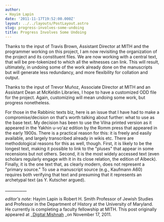 ```yaml
---
author:
- Hayim Lapin
date: '2011-11-17T19:52:00.000Z'
layout: ../../layouts/PostLayout.astro
slug: progress-involves-some-undoing
title: Progress Involves Some Undoing
---
```


Thanks to the input of Travis Brown, Assistant Director at MITH and the programmer working on this project, I am now revisiting the organization of the project and its constituent files. We are now working with a central text, that will be pre-tokenized to which all the witnesses can link. This will result, ultimately, in undoing some of the work already done on the manuscripts but will generate less redundancy, and more flexibility for collation and output.

Thanks to the input of Trevor Muñoz, Associate Director at MITH and an Assistant Dean at McKeldin Libraries, I hope to have a customized ODD file for the project. Again, customizing will mean undoing some work, but progress nonetheless.

For those in the Rabbinic texts biz, here is an issue that I have had to make a compromise/decision on that's worth talking about further: what to use as the base text. My decision has been to use the Vilna printed version as it appeared in the Yakhin u-vo'az edition by the Romm press that appeared in the early 1900s. There is a practical reason for this: it is freely and easily available, and largely transcribed already in wikis etc. There are methodological reasons for this as well, though. First, it is likely to be the longest text, making it possible to link to the "pluses" that appear in some recensions but not others. Second, it is the most widely accessed text (even scholars regularly engage with it in its close relation, the edition of Albeck). Finally, it is the one text that, as clearly modern, does not represent a "primary source." To use a manuscript source (e.g., Kaufmann A60) requires both verifying that text and presuming that it represents an archetypal text (as Y. Kutscher argued).

\_\_\_\_\_\_\_\_\_\_\_

_editor's note_: Hayim Lapin is Robert H. Smith Professor of Jewish Studies and Professor in the Department of History at the University of Maryland. He currently is completing a faculty fellowship at MITH. This post originally appeared at \_[Digital Mishnah](http://www.digitalmishnah.org/uncategorized/progress-involves-some-undoing/) \_on November 17, 2011.